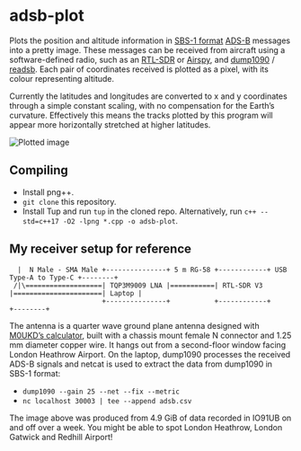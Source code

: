 # adsb-plot

Plots the position and altitude information in [SBS-1 format](http://woodair.net/sbs/article/barebones42_socket_data.htm) [ADS-B](https://www.sigidwiki.com/wiki/Automatic_Dependent_Surveillance-Broadcast_(ADS-B)) messages into a pretty image. These messages can be received from aircraft using a software-defined radio, such as an [RTL-SDR](https://rtl-sdr.com/) or [Airspy](https://airspy.com/), and [dump1090](https://github.com/flightaware/dump1090) / [readsb](https://github.com/Mictronics/readsb-protobuf). Each pair of coordinates received is plotted as a pixel, with its colour representing altitude.

Currently the latitudes and longitudes are converted to x and y coordinates through a simple constant scaling, with no compensation for the Earth’s curvature. Effectively this means the tracks plotted by this program will appear more horizontally stretched at higher latitudes.

![Plotted image](sample.png)

## Compiling

- Install png++.
- `git clone` this repository.
- Install Tup and run `tup` in the cloned repo. Alternatively, run `c++ --std=c++17 -O2 -lpng *.cpp -o adsb-plot`.

## My receiver setup for reference

```
  |  N Male - SMA Male +---------------+ 5 m RG-58 +------------+ USB Type-A to Type-C +--------+
 /|\===================| TQP3M9009 LNA |===========| RTL-SDR V3 |======================| Laptop |
                       +---------------+           +------------+                      +--------+
```

The antenna is a quarter wave ground plane antenna designed with [M0UKD’s calculator](https://m0ukd.com/calculators/quarter-wave-ground-plane-antenna-calculator/), built with a chassis mount female N connector and 1.25 mm diameter copper wire. It hangs out from a second-floor window facing London Heathrow Airport. On the laptop, dump1090 processes the received ADS-B signals and netcat is used to extract the data from dump1090 in SBS-1 format:

- `dump1090 --gain 25 --net --fix --metric`
- `nc localhost 30003 | tee --append adsb.csv`

The image above was produced from 4.9 GiB of data recorded in IO91UB on and off over a week. You might be able to spot London Heathrow, London Gatwick and Redhill Airport!
